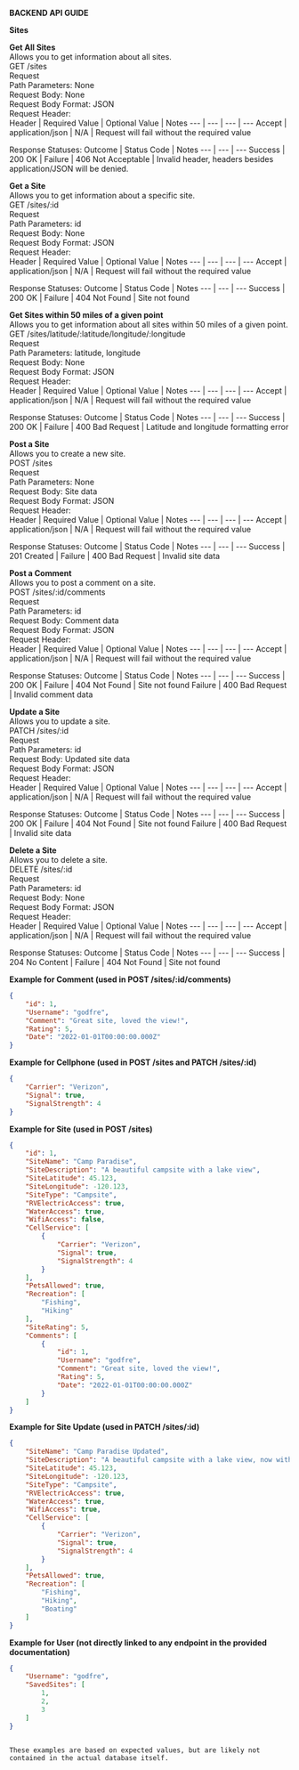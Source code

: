 **BACKEND API GUIDE**

**Sites**

**Get All Sites** <br>
Allows you to get information about all sites. <br>
GET /sites <br>
Request <br>
Path Parameters: None <br>
Request Body: None <br>
Request Body Format: JSON <br>
Request Header: <br>
Header | Required Value | Optional Value | Notes
--- | --- | --- | ---
Accept | application/json | N/A | Request will fail without the required value

Response Statuses:
Outcome | Status Code | Notes
--- | --- | ---
Success | 200 OK | 
Failure | 406 Not Acceptable | Invalid header, headers besides application/JSON will be denied.

**Get a Site** <br>
Allows you to get information about a specific site. <br>
GET /sites/:id <br>
Request <br>
Path Parameters: id <br>
Request Body: None <br>
Request Body Format: JSON <br>
Request Header: <br>
Header | Required Value | Optional Value | Notes
--- | --- | --- | ---
Accept | application/json | N/A | Request will fail without the required value

Response Statuses:
Outcome | Status Code | Notes
--- | --- | ---
Success | 200 OK | 
Failure | 404 Not Found | Site not found

**Get Sites within 50 miles of a given point** <br>
Allows you to get information about all sites within 50 miles of a given point. <br>
GET /sites/latitude/:latitude/longitude/:longitude <br>
Request <br>
Path Parameters: latitude, longitude <br>
Request Body: None <br>
Request Body Format: JSON <br>
Request Header: <br>
Header | Required Value | Optional Value | Notes
--- | --- | --- | ---
Accept | application/json | N/A | Request will fail without the required value

Response Statuses:
Outcome | Status Code | Notes
--- | --- | ---
Success | 200 OK | 
Failure | 400 Bad Request | Latitude and longitude formatting error

**Post a Site** <br>
Allows you to create a new site. <br>
POST /sites <br>
Request <br>
Path Parameters: None <br>
Request Body: Site data <br>
Request Body Format: JSON <br>
Request Header: <br>
Header | Required Value | Optional Value | Notes
--- | --- | --- | ---
Accept | application/json | N/A | Request will fail without the required value

Response Statuses:
Outcome | Status Code | Notes
--- | --- | ---
Success | 201 Created | 
Failure | 400 Bad Request | Invalid site data

**Post a Comment** <br>
Allows you to post a comment on a site. <br>
POST /sites/:id/comments <br>
Request <br>
Path Parameters: id <br>
Request Body: Comment data <br>
Request Body Format: JSON <br>
Request Header: <br>
Header | Required Value | Optional Value | Notes
--- | --- | --- | ---
Accept | application/json | N/A | Request will fail without the required value

Response Statuses:
Outcome | Status Code | Notes
--- | --- | ---
Success | 200 OK | 
Failure | 404 Not Found | Site not found
Failure | 400 Bad Request | Invalid comment data

**Update a Site** <br>
Allows you to update a site. <br>
PATCH /sites/:id <br>
Request <br>
Path Parameters: id <br>
Request Body: Updated site data <br>
Request Body Format: JSON <br>
Request Header: <br>
Header | Required Value | Optional Value | Notes
--- | --- | --- | ---
Accept | application/json | N/A | Request will fail without the required value

Response Statuses:
Outcome | Status Code | Notes
--- | --- | ---
Success | 200 OK | 
Failure | 404 Not Found | Site not found
Failure | 400 Bad Request | Invalid site data

**Delete a Site** <br>
Allows you to delete a site. <br>
DELETE /sites/:id <br>
Request <br>
Path Parameters: id <br>
Request Body: None <br>
Request Body Format: JSON <br>
Request Header: <br>
Header | Required Value | Optional Value | Notes
--- | --- | --- | ---
Accept | application/json | N/A | Request will fail without the required value

Response Statuses:
Outcome | Status Code | Notes
--- | --- | ---
Success | 204 No Content | 
Failure | 404 Not Found | Site not found


**Example for Comment (used in POST /sites/:id/comments)**

```json
{
    "id": 1,
    "Username": "godfre",
    "Comment": "Great site, loved the view!",
    "Rating": 5,
    "Date": "2022-01-01T00:00:00.000Z"
}
```

**Example for Cellphone (used in POST /sites and PATCH /sites/:id)**

```json
{
    "Carrier": "Verizon",
    "Signal": true,
    "SignalStrength": 4
}
```

**Example for Site (used in POST /sites)**

```json
{
    "id": 1,
    "SiteName": "Camp Paradise",
    "SiteDescription": "A beautiful campsite with a lake view",
    "SiteLatitude": 45.123,
    "SiteLongitude": -120.123,
    "SiteType": "Campsite",
    "RVElectricAccess": true,
    "WaterAccess": true,
    "WifiAccess": false,
    "CellService": [
        {
            "Carrier": "Verizon",
            "Signal": true,
            "SignalStrength": 4
        }
    ],
    "PetsAllowed": true,
    "Recreation": [
        "Fishing",
        "Hiking"
    ],
    "SiteRating": 5,
    "Comments": [
        {
            "id": 1,
            "Username": "godfre",
            "Comment": "Great site, loved the view!",
            "Rating": 5,
            "Date": "2022-01-01T00:00:00.000Z"
        }
    ]
}
```

**Example for Site Update (used in PATCH /sites/:id)**

```json
{
    "SiteName": "Camp Paradise Updated",
    "SiteDescription": "A beautiful campsite with a lake view, now with improved facilities",
    "SiteLatitude": 45.123,
    "SiteLongitude": -120.123,
    "SiteType": "Campsite",
    "RVElectricAccess": true,
    "WaterAccess": true,
    "WifiAccess": true,
    "CellService": [
        {
            "Carrier": "Verizon",
            "Signal": true,
            "SignalStrength": 4
        }
    ],
    "PetsAllowed": true,
    "Recreation": [
        "Fishing",
        "Hiking",
        "Boating"
    ]
}
```

**Example for User (not directly linked to any endpoint in the provided documentation)**

```json
{
    "Username": "godfre",
    "SavedSites": [
        1,
        2,
        3
    ]
}
```
```

These examples are based on expected values, but are likely not contained in the actual database itself.
